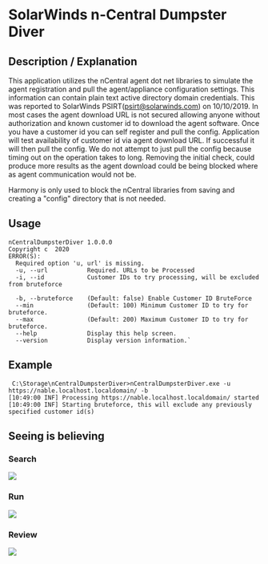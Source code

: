 # SolarWinds n-Central Dumpster Diver

## Description / Explanation
This application utilizes the nCentral agent dot net libraries to simulate the agent registration and pull the agent/appliance configuration settings. This information can contain plain text active directory domain credentials. This was reported to SolarWinds PSIRT(psirt@solarwinds.com) on 10/10/2019. In most cases the agent download URL is not secured allowing anyone without authorization and known customer id to download the agent software. Once you have a customer id you can self register and pull the config. Application will test availability of customer id via agent download URL. If successful it will then pull the config. We do not attempt to just pull the config because timing out on the operation takes to long. Removing the initial check, could produce more results as the agent download could be being blocked where as agent communication would not be.
    
Harmony is only used to block the nCentral libraries from saving and creating a "config" directory that is not needed.
    
## Usage
    nCentralDumpsterDiver 1.0.0.0
    Copyright c  2020
    ERROR(S):
      Required option 'u, url' is missing.
      -u, --url           Required. URLs to be Processed
      -i, --id            Customer IDs to try processing, will be excluded from bruteforce
    
      -b, --bruteforce    (Default: false) Enable Customer ID BruteForce
      --min               (Default: 100) Minimum Customer ID to try for bruteforce.
      --max               (Default: 200) Maximum Customer ID to try for bruteforce.
      --help              Display this help screen.
      --version           Display version information.`
## Example
     C:\Storage\nCentralDumpsterDiver>nCentralDumpsterDiver.exe -u https://nable.localhost.localdomain/ -b
    [10:49:00 INF] Processing https://nable.localhost.localdomain/ started
    [10:49:00 INF] Starting bruteforce, this will exclude any previously specified customer id(s)
## Seeing is believing

### Search
[![](https://github.com/flipflopfpv/nCentralDumpsterDiver/blob/master/nCentralDumpsterDiver/screenshots/ShodanSearch.png?raw=true)](https://www.shodan.io/search?query=%22Set-Cookie%3A+ncentral_version%3D%22 "Shodan.io Results")

### Run
![](https://github.com/flipflopfpv/nCentralDumpsterDiver/blob/master/nCentralDumpsterDiver/screenshots/Running.png?raw=true)

### Review
![](https://github.com/flipflopfpv/nCentralDumpsterDiver/blob/master/nCentralDumpsterDiver/screenshots/Results.png?raw=true)
